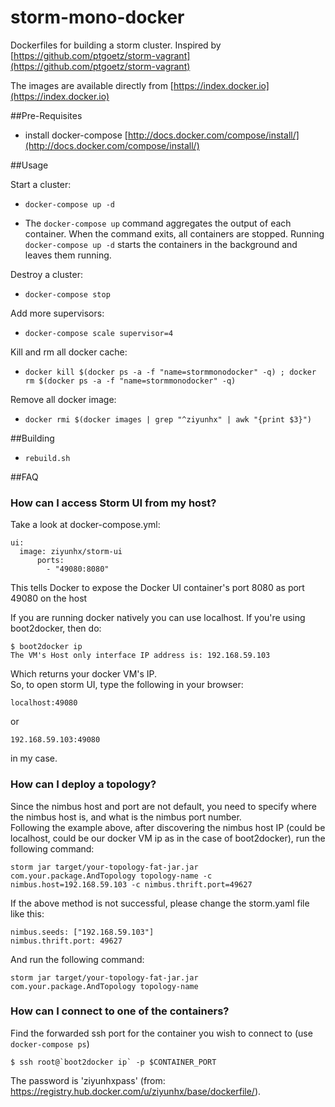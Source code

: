 storm-mono-docker
============

Dockerfiles for building a storm cluster. Inspired by [https://github.com/ptgoetz/storm-vagrant](https://github.com/ptgoetz/storm-vagrant)

The images are available directly from [https://index.docker.io](https://index.docker.io)

##Pre-Requisites

- install docker-compose [http://docs.docker.com/compose/install/](http://docs.docker.com/compose/install/)

##Usage

Start a cluster:

- ```docker-compose up -d```

- The ```docker-compose up``` command aggregates the output of each container. When the command exits, all containers are stopped. Running ```docker-compose up -d``` starts the containers in the background and leaves them running.

Destroy a cluster:

- ```docker-compose stop```

Add more supervisors:

- ```docker-compose scale supervisor=4```

Kill and rm all docker cache:

- ```docker kill $(docker ps -a -f "name=stormmonodocker" -q) ; docker rm $(docker ps -a -f "name=stormmonodocker" -q)```

Remove all docker image:

- ```docker rmi $(docker images | grep "^ziyunhx" | awk "{print $3}")```

##Building

- ```rebuild.sh```

##FAQ
### How can I access Storm UI from my host?
Take a look at docker-compose.yml:

    ui:
      image: ziyunhx/storm-ui
	      ports:
	        - "49080:8080"

This tells Docker to expose the Docker UI container's port 8080 as port 49080 on the host<br/>

If you are running docker natively you can use localhost. If you're using boot2docker, then do:

    $ boot2docker ip
    The VM's Host only interface IP address is: 192.168.59.103

Which returns your docker VM's IP.<br/>
So, to open storm UI, type the following in your browser:

    localhost:49080

or

    192.168.59.103:49080

in my case.

### How can I deploy a topology?
Since the nimbus host and port are not default, you need to specify where the nimbus host is, and what is the nimbus port number.<br/>
Following the example above, after discovering the nimbus host IP (could be localhost, could be our docker VM ip as in the case of boot2docker), run the following command:

    storm jar target/your-topology-fat-jar.jar com.your.package.AndTopology topology-name -c nimbus.host=192.168.59.103 -c nimbus.thrift.port=49627

If the above method is not successful, please change the storm.yaml file like this:

	nimbus.seeds: ["192.168.59.103"]	
	nimbus.thrift.port: 49627

And run the following command:

	storm jar target/your-topology-fat-jar.jar com.your.package.AndTopology topology-name

### How can I connect to one of the containers?
Find the forwarded ssh port for the container you wish to connect to (use `docker-compose ps`)

    $ ssh root@`boot2docker ip` -p $CONTAINER_PORT

The password is 'ziyunhxpass' (from: https://registry.hub.docker.com/u/ziyunhx/base/dockerfile/).
